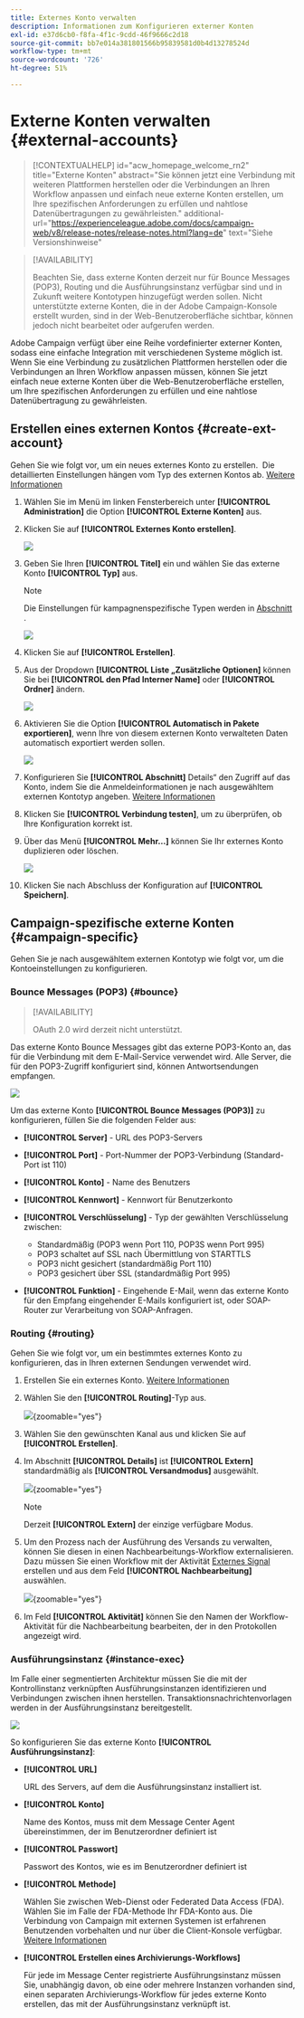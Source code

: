 ```yaml
---
title: Externes Konto verwalten
description: Informationen zum Konfigurieren externer Konten
exl-id: e37d6cb0-f8fa-4f1c-9cdd-46f9666c2d18
source-git-commit: bb7e014a381801566b95839581d0b4d13278524d
workflow-type: tm+mt
source-wordcount: '726'
ht-degree: 51%

---
```


# Externe Konten verwalten {#external-accounts}

>[!CONTEXTUALHELP]
>id="acw_homepage_welcome_rn2"
>title="Externe Konten"
>abstract="Sie können jetzt eine Verbindung mit weiteren Plattformen herstellen oder die Verbindungen an Ihren Workflow anpassen und einfach neue externe Konten erstellen, um Ihre spezifischen Anforderungen zu erfüllen und nahtlose Datenübertragungen zu gewährleisten."
>additional-url="https://experienceleague.adobe.com/docs/campaign-web/v8/release-notes/release-notes.html?lang=de" text="Siehe Versionshinweise"

>[!AVAILABILITY]
>
> Beachten Sie, dass externe Konten derzeit nur für Bounce Messages (POP3), Routing und die Ausführungsinstanz verfügbar sind und in Zukunft weitere Kontotypen hinzugefügt werden sollen.
> Nicht unterstützte externe Konten, die in der Adobe Campaign-Konsole erstellt wurden, sind in der Web-Benutzeroberfläche sichtbar, können jedoch nicht bearbeitet oder aufgerufen werden.

Adobe Campaign verfügt über eine Reihe vordefinierter externer Konten, sodass eine einfache Integration mit verschiedenen Systeme möglich ist.  Wenn Sie eine Verbindung zu zusätzlichen Plattformen herstellen oder die Verbindungen an Ihren Workflow anpassen müssen, können Sie jetzt einfach neue externe Konten über die Web-Benutzeroberfläche erstellen, um Ihre spezifischen Anforderungen zu erfüllen und eine nahtlose Datenübertragung zu gewährleisten.

## Erstellen eines externen Kontos {#create-ext-account}

Gehen Sie wie folgt vor, um ein neues externes Konto zu erstellen.  Die detaillierten Einstellungen hängen vom Typ des externen Kontos ab. [Weitere Informationen](#campaign-specific)

1. Wählen Sie im Menü im linken Fensterbereich unter **[!UICONTROL Administration]** die Option **[!UICONTROL Externe Konten]** aus.

1. Klicken Sie auf **[!UICONTROL Externes Konto erstellen]**.

   ![](assets/external_account_create_1.png)

1. Geben Sie Ihren **[!UICONTROL Titel]** ein und wählen Sie das externe Konto **[!UICONTROL Typ]** aus.

   >[!NOTE]
   >
   >Die Einstellungen für kampagnenspezifische Typen werden in [ Abschnitt ](#campaign-specific).

   ![](assets/external_account_create_2.png)

1. Klicken Sie auf **[!UICONTROL Erstellen]**.

1. Aus der Dropdown **[!UICONTROL Liste „Zusätzliche Optionen]** können Sie bei **[!UICONTROL den Pfad Interner Name]** oder **[!UICONTROL Ordner]** ändern.

   ![](assets/external_account_create_3.png)

1. Aktivieren Sie die Option **[!UICONTROL Automatisch in Pakete exportieren]**, wenn Ihre von diesem externen Konto verwalteten Daten automatisch exportiert werden sollen. <!--Exported where??-->

   ![](assets/external_account_create_exported.png)

1. Konfigurieren Sie **[!UICONTROL Abschnitt]** Details“ den Zugriff auf das Konto, indem Sie die Anmeldeinformationen je nach ausgewähltem externen Kontotyp angeben. [Weitere Informationen](#bounce)

1. Klicken Sie **[!UICONTROL Verbindung testen]**, um zu überprüfen, ob Ihre Konfiguration korrekt ist.

1. Über das Menü **[!UICONTROL Mehr…]** können Sie Ihr externes Konto duplizieren oder löschen.

   ![](assets/external_account_create_4.png)

1. Klicken Sie nach Abschluss der Konfiguration auf **[!UICONTROL Speichern]**.

## Campaign-spezifische externe Konten {#campaign-specific}

Gehen Sie je nach ausgewähltem externen Kontotyp wie folgt vor, um die Kontoeinstellungen zu konfigurieren.

### Bounce Messages (POP3) {#bounce}

>[!AVAILABILITY]
>
> OAuth 2.0 wird derzeit nicht unterstützt.

Das externe Konto Bounce Messages gibt das externe POP3-Konto an, das für die Verbindung mit dem E-Mail-Service verwendet wird. Alle Server, die für den POP3-Zugriff konfiguriert sind, können Antwortsendungen empfangen.

![](assets/external_account_bounce.png)

Um das externe Konto **[!UICONTROL Bounce Messages (POP3)]** zu konfigurieren, füllen Sie die folgenden Felder aus:

* **[!UICONTROL Server]** - URL des POP3-Servers

* **[!UICONTROL Port]** - Port-Nummer der POP3-Verbindung (Standard-Port ist 110)

* **[!UICONTROL Konto]** - Name des Benutzers

* **[!UICONTROL Kennwort]** - Kennwort für Benutzerkonto

* **[!UICONTROL Verschlüsselung]** - Typ der gewählten Verschlüsselung zwischen:

   * Standardmäßig (POP3 wenn Port 110, POP3S wenn Port 995)
   * POP3 schaltet auf SSL nach Übermittlung von STARTTLS
   * POP3 nicht gesichert (standardmäßig Port 110)
   * POP3 gesichert über SSL (standardmäßig Port 995)

* **[!UICONTROL Funktion]** - Eingehende E-Mail, wenn das externe Konto für den Empfang eingehender E-Mails konfiguriert ist, oder SOAP-Router zur Verarbeitung von SOAP-Anfragen.

### Routing {#routing}

Gehen Sie wie folgt vor, um ein bestimmtes externes Konto zu konfigurieren, das in Ihren externen Sendungen verwendet wird.

1. Erstellen Sie ein externes Konto. [Weitere Informationen](../administration/external-account.md#create-ext-account)

1. Wählen Sie den **[!UICONTROL Routing]**-Typ aus.

   ![](assets/external-account-routing.png){zoomable="yes"}

1. Wählen Sie den gewünschten Kanal aus und klicken Sie auf **[!UICONTROL Erstellen]**.

1. Im Abschnitt **[!UICONTROL Details]** ist **[!UICONTROL Extern]** standardmäßig als **[!UICONTROL Versandmodus]** ausgewählt.

   ![](assets/external-account-delivery-mode.png){zoomable="yes"}

   >[!NOTE]
   >
   >Derzeit **[!UICONTROL Extern]** der einzige verfügbare Modus.

1. Um den Prozess nach der Ausführung des Versands zu verwalten, können Sie diesen in einen Nachbearbeitungs-Workflow externalisieren. Dazu müssen Sie einen Workflow mit der Aktivität [Externes Signal](../workflows/activities/external-signal.md) erstellen und aus dem Feld **[!UICONTROL Nachbearbeitung]** auswählen.

   ![](assets/external-account-post-processing.png){zoomable="yes"}

1. Im Feld **[!UICONTROL Aktivität]** können Sie den Namen der Workflow-Aktivität für die Nachbearbeitung bearbeiten, der in den Protokollen angezeigt wird. <!--you can edit the name of the activity that will be created if you add an external or bulk delivery to a workflow-->


### Ausführungsinstanz {#instance-exec}

Im Falle einer segmentierten Architektur müssen Sie die mit der Kontrollinstanz verknüpften Ausführungsinstanzen identifizieren und Verbindungen zwischen ihnen herstellen. Transaktionsnachrichtenvorlagen werden in der Ausführungsinstanz bereitgestellt.

![](assets/external_account_exec.png)

So konfigurieren Sie das externe Konto **[!UICONTROL Ausführungsinstanz]**:

* **[!UICONTROL URL]**

  URL des Servers, auf dem die Ausführungsinstanz installiert ist.

* **[!UICONTROL Konto]**

  Name des Kontos, muss mit dem Message Center Agent übereinstimmen, der im Benutzerordner definiert ist

* **[!UICONTROL Passwort]**

  Passwort des Kontos, wie es im Benutzerordner definiert ist

* **[!UICONTROL Methode]**

  Wählen Sie zwischen Web-Dienst oder Federated Data Access (FDA).
Wählen Sie im Falle der FDA-Methode Ihr FDA-Konto aus. Die Verbindung von Campaign mit externen Systemen ist erfahrenen Benutzenden vorbehalten und nur über die Client-Konsole verfügbar. [Weitere Informationen](https://experienceleague.adobe.com/de/docs/campaign/campaign-v8/connect/fda#_blank)

* **[!UICONTROL Erstellen eines Archivierungs-Workflows]**

  Für jede im Message Center registrierte Ausführungsinstanz müssen Sie, unabhängig davon, ob eine oder mehrere Instanzen vorhanden sind, einen separaten Archivierungs-Workflow für jedes externe Konto erstellen, das mit der Ausführungsinstanz verknüpft ist.
